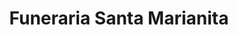 ---
title: "Funeraria Santa Marianita"
url: /portoviejo/funeraria-santa-marianita/
shop: Bestattungen
---